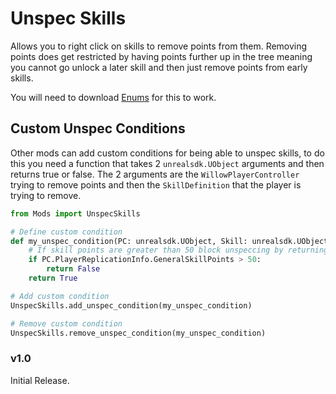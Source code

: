 # Unspec Skills
Allows you to right click on skills to remove points from them. Removing points does get restricted by having points further up in the tree meaning you cannot go unlock a later skill and then just remove points from early skills.

You will need to download [Enums](https://bl-sdk.github.io/mods/Enums/) for this to work.

## Custom Unspec Conditions
Other mods can add custom conditions for being able to unspec skills, to do this you need a function that takes 2 `unrealsdk.UObject` arguments and then returns true or false. The 2 arguments are the `WillowPlayerController` trying to remove points and then the `SkillDefinition` that the player is trying to remove.
```py
from Mods import UnspecSkills

# Define custom condition
def my_unspec_condition(PC: unrealsdk.UObject, Skill: unrealsdk.UObject) -> bool:
	# If skill points are greater than 50 block unspeccing by returning false
	if PC.PlayerReplicationInfo.GeneralSkillPoints > 50:
		return False
	return True

# Add custom condition
UnspecSkills.add_unspec_condition(my_unspec_condition)

# Remove custom condition
UnspecSkills.remove_unspec_condition(my_unspec_condition)
```

### v1.0
Initial Release.
